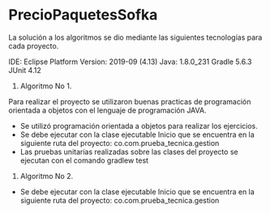 # PrecioPaquetesSofka
La solución a los algoritmos se dio mediante las siguientes tecnologías para cada proyecto.

IDE: Eclipse Platform Version: 2019-09 (4.13)
Java: 1.8.0_231
Gradle 5.6.3
JUnit 4.12

1. Algoritmo No 1. 

Para realizar el proyecto se utilizaron buenas practicas de programación orientada a objetos con el lenguaje de programación JAVA.

- Se utilizó programación orientada a objetos para realizar los ejercicios.
- Se debe ejecutar con la clase ejecutable Inicio que se encuentra en la siguiente ruta del proyecto: co.com.prueba_tecnica.gestion
- Las pruebas unitarias realizadas sobre las clases del proyecto se ejecutan con el comando gradlew test

1. Algoritmo No 2. 

- Se debe ejecutar con la clase ejecutable Inicio que se encuentra en la siguiente ruta del proyecto: co.com.prueba_tecnica.gestion



